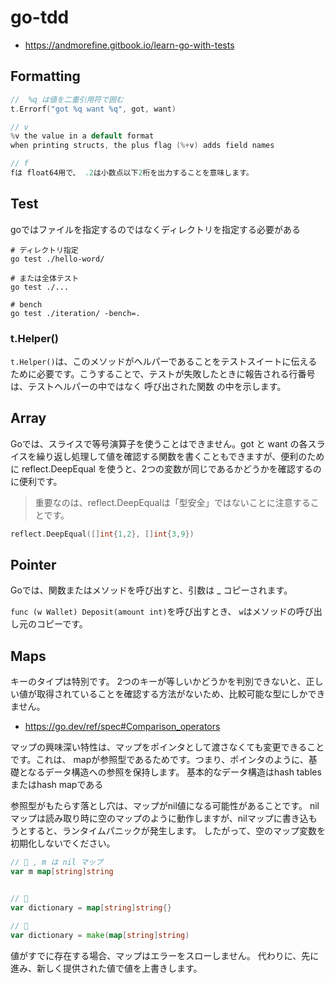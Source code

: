 # go-tdd

- https://andmorefine.gitbook.io/learn-go-with-tests

## Formatting
```go
//  %q は値を二重引用符で囲む
t.Errorf("got %q want %q", got, want)

// v
%v the value in a default format
when printing structs, the plus flag (%+v) adds field names

// f
fは float64用で、 .2は小数点以下2桁を出力することを意味します。
```

## Test

goではファイルを指定するのではなくディレクトリを指定する必要がある
```shell
# ディレクトリ指定
go test ./hello-word/

# または全体テスト
go test ./...

# bench
go test ./iteration/ -bench=.
```

### t.Helper()
`t.Helper()`は、このメソッドがヘルパーであることをテストスイートに伝えるために必要です。こうすることで、テストが失敗したときに報告される行番号は、テストヘルパーの中ではなく 呼び出された関数 の中を示します。

## Array

Goでは、スライスで等号演算子を使うことはできません。got と want の各スライスを繰り返し処理して値を確認する関数を書くこともできますが、便利のために reflect.DeepEqual を使うと、2つの変数が同じであるかどうかを確認するのに便利です。

> 重要なのは、reflect.DeepEqualは「型安全」ではないことに注意することです。

```go
reflect.DeepEqual([]int{1,2}, []int{3,9})
```

## Pointer

Goでは、関数またはメソッドを呼び出すと、引数は _ コピーされます。

`func (w Wallet) Deposit(amount int)`を呼び出すとき、 `w`はメソッドの呼び出し元のコピーです。

## Maps

キーのタイプは特別です。 2つのキーが等しいかどうかを判別できないと、正しい値が取得されていることを確認する方法がないため、比較可能な型にしかできません。

- https://go.dev/ref/spec#Comparison_operators

マップの興味深い特性は、マップをポインタとして渡さなくても変更できることです。これは、 mapが参照型であるためです。つまり、ポインタのように、基礎となるデータ構造への参照を保持します。 基本的なデータ構造はhash tablesまたはhash mapである

参照型がもたらす落とし穴は、マップがnil値になる可能性があることです。 nilマップは読み取り時に空のマップのように動作しますが、nilマップに書き込もうとすると、ランタイムパニックが発生します。
したがって、空のマップ変数を初期化しないでください。

```go
// 🙅 , m は nil マップ
var m map[string]string


// 🙆
var dictionary = map[string]string{}

// 🙆
var dictionary = make(map[string]string)
```

値がすでに存在する場合、マップはエラーをスローしません。 代わりに、先に進み、新しく提供された値で値を上書きします。